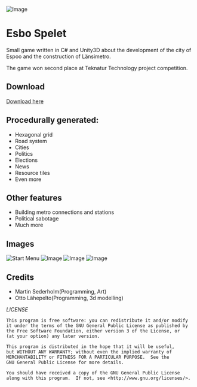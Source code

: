 ![Image](https://github.com/prohaukka/Espoo-Game/blob/master/git-images/Untitled-1.png)
# Esbo Spelet

Small game written in C# and Unity3D about the development of the city of Espoo and the construction of Länsimetro.

The game won second place at Teknatur Technology project competition.
## Download
[Download here](https://bitbucket.org/ottolahepelto/espoo-game/downloads/Espoo%20Game%20Release%20Version.zip "Download Espoo Game")

## Procedurally generated:
* Hexagonal grid
* Road system
* Cities
* Politics
* Elections
* News
* Resource tiles
* Even more

## Other features
* Building metro connections and stations
* Political sabotage
* Much more

## Images
![Start Menu](https://raw.githubusercontent.com/prohaukka/Espoo-Game/master/git-images/Esbospelet4.PNG)
![Image](https://raw.githubusercontent.com/prohaukka/Espoo-Game/master/git-images/Esbospelet1.PNG)
![Image](https://raw.githubusercontent.com/prohaukka/Espoo-Game/master/git-images/Esbospelet2.PNG)
![Image](https://raw.githubusercontent.com/prohaukka/Espoo-Game/master/git-images/Esbospelet3.PNG)

## Credits
* Martin Sederholm(Programming, Art)
* Otto Lähepelto(Programming, 3d modelling)

*LICENSE*

    This program is free software: you can redistribute it and/or modify
    it under the terms of the GNU General Public License as published by
    the Free Software Foundation, either version 3 of the License, or
    (at your option) any later version.

    This program is distributed in the hope that it will be useful,
    but WITHOUT ANY WARRANTY; without even the implied warranty of
    MERCHANTABILITY or FITNESS FOR A PARTICULAR PURPOSE.  See the
    GNU General Public License for more details.

    You should have received a copy of the GNU General Public License
    along with this program.  If not, see <http://www.gnu.org/licenses/>.
